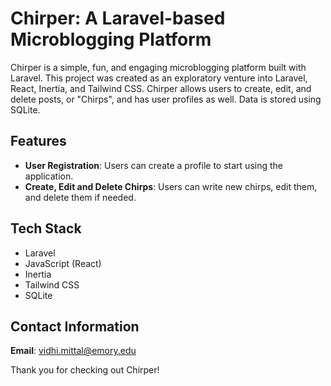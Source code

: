 # Chirper: A Laravel-based Microblogging Platform

Chirper is a simple, fun, and engaging microblogging platform built with Laravel. This project was created as an exploratory venture into Laravel, React, Inertia, and Tailwind CSS. Chirper allows users to create, edit, and delete posts, or "Chirps", and has user profiles as well. Data is stored using SQLite.

## Features

- **User Registration**: Users can create a profile to start using the application.
- **Create, Edit and Delete Chirps**: Users can write new chirps, edit them, and delete them if needed.

## Tech Stack

- Laravel
- JavaScript (React)
- Inertia
- Tailwind CSS
- SQLite
  
## Contact Information

**Email**: vidhi.mittal@emory.edu

Thank you for checking out Chirper!
